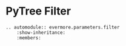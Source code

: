 # PyTree Filter

```{eval-rst}
.. automodule:: evermore.parameters.filter
    :show-inheritance:
    :members:
```

